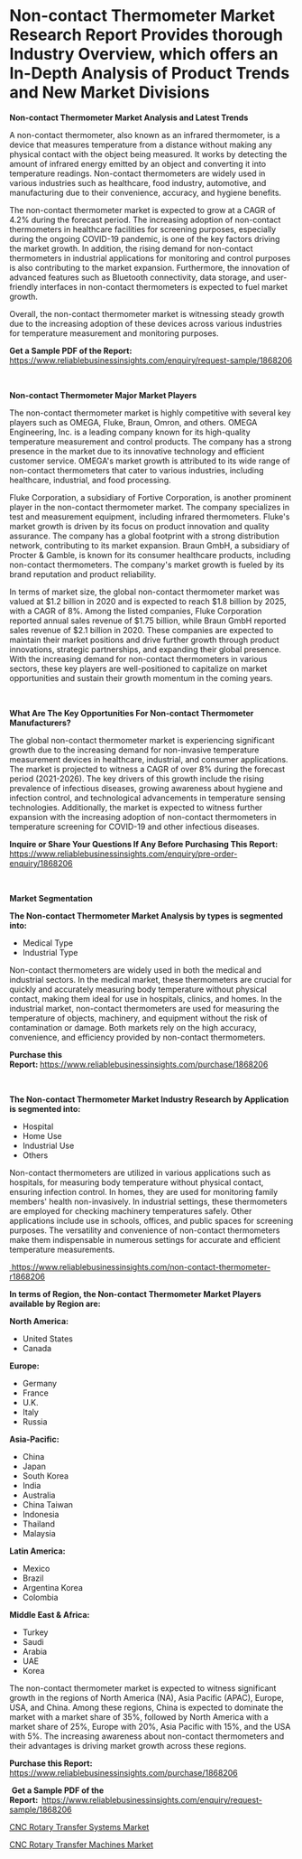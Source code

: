 <p><h1>Non-contact Thermometer Market Research Report Provides thorough Industry Overview, which offers an In-Depth Analysis of Product Trends and New Market Divisions</h1></p><p><strong>Non-contact Thermometer Market Analysis and Latest Trends</strong></p>
<p><p>A non-contact thermometer, also known as an infrared thermometer, is a device that measures temperature from a distance without making any physical contact with the object being measured. It works by detecting the amount of infrared energy emitted by an object and converting it into temperature readings. Non-contact thermometers are widely used in various industries such as healthcare, food industry, automotive, and manufacturing due to their convenience, accuracy, and hygiene benefits.</p><p>The non-contact thermometer market is expected to grow at a CAGR of 4.2% during the forecast period. The increasing adoption of non-contact thermometers in healthcare facilities for screening purposes, especially during the ongoing COVID-19 pandemic, is one of the key factors driving the market growth. In addition, the rising demand for non-contact thermometers in industrial applications for monitoring and control purposes is also contributing to the market expansion. Furthermore, the innovation of advanced features such as Bluetooth connectivity, data storage, and user-friendly interfaces in non-contact thermometers is expected to fuel market growth.</p><p>Overall, the non-contact thermometer market is witnessing steady growth due to the increasing adoption of these devices across various industries for temperature measurement and monitoring purposes.</p></p>
<p><strong>Get a Sample PDF of the Report:&nbsp;</strong> <a href="https://www.reliablebusinessinsights.com/enquiry/request-sample/1868206">https://www.reliablebusinessinsights.com/enquiry/request-sample/1868206</a></p>
<p>&nbsp;</p>
<p><strong>Non-contact Thermometer Major Market Players</strong></p>
<p><p>The non-contact thermometer market is highly competitive with several key players such as OMEGA, Fluke, Braun, Omron, and others. OMEGA Engineering, Inc. is a leading company known for its high-quality temperature measurement and control products. The company has a strong presence in the market due to its innovative technology and efficient customer service. OMEGA's market growth is attributed to its wide range of non-contact thermometers that cater to various industries, including healthcare, industrial, and food processing.</p><p>Fluke Corporation, a subsidiary of Fortive Corporation, is another prominent player in the non-contact thermometer market. The company specializes in test and measurement equipment, including infrared thermometers. Fluke's market growth is driven by its focus on product innovation and quality assurance. The company has a global footprint with a strong distribution network, contributing to its market expansion. Braun GmbH, a subsidiary of Procter & Gamble, is known for its consumer healthcare products, including non-contact thermometers. The company's market growth is fueled by its brand reputation and product reliability.</p><p>In terms of market size, the global non-contact thermometer market was valued at $1.2 billion in 2020 and is expected to reach $1.8 billion by 2025, with a CAGR of 8%. Among the listed companies, Fluke Corporation reported annual sales revenue of $1.75 billion, while Braun GmbH reported sales revenue of $2.1 billion in 2020. These companies are expected to maintain their market positions and drive further growth through product innovations, strategic partnerships, and expanding their global presence. With the increasing demand for non-contact thermometers in various sectors, these key players are well-positioned to capitalize on market opportunities and sustain their growth momentum in the coming years.</p></p>
<p>&nbsp;</p>
<p><strong>What Are The Key Opportunities For Non-contact Thermometer Manufacturers?</strong></p>
<p><p>The global non-contact thermometer market is experiencing significant growth due to the increasing demand for non-invasive temperature measurement devices in healthcare, industrial, and consumer applications. The market is projected to witness a CAGR of over 8% during the forecast period (2021-2026). The key drivers of this growth include the rising prevalence of infectious diseases, growing awareness about hygiene and infection control, and technological advancements in temperature sensing technologies. Additionally, the market is expected to witness further expansion with the increasing adoption of non-contact thermometers in temperature screening for COVID-19 and other infectious diseases.</p></p>
<p><strong>Inquire or Share Your Questions If Any Before Purchasing This Report:</strong> <a href="https://www.reliablebusinessinsights.com/enquiry/pre-order-enquiry/1868206">https://www.reliablebusinessinsights.com/enquiry/pre-order-enquiry/1868206</a></p>
<p>&nbsp;</p>
<p><strong>Market Segmentation</strong></p>
<p><strong>The Non-contact Thermometer Market Analysis by types is segmented into:</strong></p>
<p><ul><li>Medical Type</li><li>Industrial Type</li></ul></p>
<p><p>Non-contact thermometers are widely used in both the medical and industrial sectors. In the medical market, these thermometers are crucial for quickly and accurately measuring body temperature without physical contact, making them ideal for use in hospitals, clinics, and homes. In the industrial market, non-contact thermometers are used for measuring the temperature of objects, machinery, and equipment without the risk of contamination or damage. Both markets rely on the high accuracy, convenience, and efficiency provided by non-contact thermometers.</p></p>
<p><strong>Purchase this Report:&nbsp;</strong><a href="https://www.reliablebusinessinsights.com/purchase/1868206">https://www.reliablebusinessinsights.com/purchase/1868206</a></p>
<p>&nbsp;</p>
<p><strong>The Non-contact Thermometer Market Industry Research by Application is segmented into:</strong></p>
<p><ul><li>Hospital</li><li>Home Use</li><li>Industrial Use</li><li>Others</li></ul></p>
<p><p>Non-contact thermometers are utilized in various applications such as hospitals, for measuring body temperature without physical contact, ensuring infection control. In homes, they are used for monitoring family members' health non-invasively. In industrial settings, these thermometers are employed for checking machinery temperatures safely. Other applications include use in schools, offices, and public spaces for screening purposes. The versatility and convenience of non-contact thermometers make them indispensable in numerous settings for accurate and efficient temperature measurements.</p></p>
<p><a href="https://www.reliablebusinessinsights.com/non-contact-thermometer-r1868206">&nbsp;https://www.reliablebusinessinsights.com/non-contact-thermometer-r1868206</a></p>
<p><strong>In terms of Region, the Non-contact Thermometer Market Players available by Region are:</strong></p>
<p>
    <p> <strong> North America: </strong>
        <ul>
            <li>United States</li>
            <li>Canada</li>
        </ul>
        </p> 
    <p> <strong> Europe: </strong>
        <ul>
            <li>Germany</li>
            <li>France</li>
            <li>U.K.</li>
            <li>Italy</li>
            <li>Russia</li>
        </ul>
        </p> 
    <p> <strong> Asia-Pacific: </strong>
        <ul>
            <li>China</li>
            <li>Japan</li>
            <li>South Korea</li>
            <li>India</li>
            <li>Australia</li>
            <li>China Taiwan</li>
            <li>Indonesia</li>
            <li>Thailand</li>
            <li>Malaysia</li>
        </ul>
        </p> 
    <p> <strong> Latin America: </strong>
        <ul>
            <li>Mexico</li>
            <li>Brazil</li>
            <li>Argentina Korea</li>
            <li>Colombia</li>
        </ul>
        </p> 
    <p> <strong> Middle East & Africa: </strong>
        <ul>
            <li>Turkey</li>
            <li>Saudi</li>
            <li>Arabia</li>
            <li>UAE</li>
            <li>Korea</li>
        </ul>
    </p>
    </p>
<p><p>The non-contact thermometer market is expected to witness significant growth in the regions of North America (NA), Asia Pacific (APAC), Europe, USA, and China. Among these regions, China is expected to dominate the market with a market share of 35%, followed by North America with a market share of 25%, Europe with 20%, Asia Pacific with 15%, and the USA with 5%. The increasing awareness about non-contact thermometers and their advantages is driving market growth across these regions.</p></p>
<p><strong>Purchase this Report: </strong><a href="https://www.reliablebusinessinsights.com/purchase/1868206">https://www.reliablebusinessinsights.com/purchase/1868206</a></p>
<p>&nbsp;<strong>Get a Sample PDF of the Report:&nbsp;&nbsp;</strong><a href="https://www.reliablebusinessinsights.com/enquiry/request-sample/1868206">https://www.reliablebusinessinsights.com/enquiry/request-sample/1868206</a></p>
<p><strong></strong></p>
<p><p><a href="https://github.com/sifatuddin25/Market-Research-Report-List-2/blob/main/cnc-rotary-transfer-systems-market.md">CNC Rotary Transfer Systems Market</a></p><p><a href="https://github.com/alexxisgm/Market-Research-Report-List-2/blob/main/cnc-rotary-transfer-machines-market.md">CNC Rotary Transfer Machines Market</a></p></p>